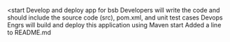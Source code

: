 <start
Develop and deploy app for bsb
Developers will write the code and should include the source code (src), pom.xml, and unit test cases
Devops Engrs will build and deploy this application using Maven
start
Added a line to README.md

